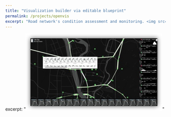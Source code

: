 ```yaml
---
title: "Visualization builder via editable blueprint"
permalink: /projects/openvis
excerpt: "Road network's condition assessment and monitoring. <img src='/images/traffic_vis.png' width='600px'>"
---
```


excerpt: "<img src='/images/traffic_vis.png'>"